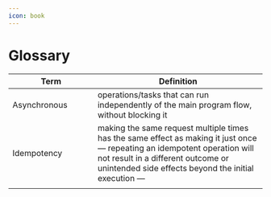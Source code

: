 ```yaml
---
icon: book
---
```


# Glossary

<table><thead><tr><th width="152.94921875">Term</th><th>Definition</th></tr></thead><tbody><tr><td>Asynchronous</td><td>operations/tasks that can run independently of the main program flow, without blocking it</td></tr><tr><td>Idempotency</td><td>making the same request multiple times has the same effect as making it just once<br>— repeating an idempotent operation will not result in a different outcome or unintended side effects beyond the initial execution — </td></tr><tr><td></td><td></td></tr></tbody></table>

